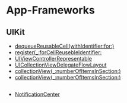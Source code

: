 # App-Frameworks

## UIKit 
* [dequeueReusableCell(withIdentifier:for:)](https://github.com/jiyoe/App-Frameworks/issues/1#issue-1920154808)
* [register(_:forCellReusebleIdentifier:](https://github.com/jiyoe/App-Frameworks/issues/7#issue-1920509912)
* [UIViewControllerRepresentable](https://github.com/jiyoe/App-Frameworks/issues/4#issue-1920507443)
* [UICollectionViewDelegateFlowLayout](https://github.com/jiyoe/App-Frameworks/issues/3#issue-1920507335)
* [collectionView(_:numberOfItemsInSection:)
](https://github.com/jiyoe/App-Frameworks/issues/6#issue-1920509806)
* [collectionView(_:numberOfItemsInSection:)
](https://github.com/jiyoe/App-Frameworks/issues/6#issue-1920509806)



## 
* [NotificationCenter](https://github.com/jiyoe/App-Frameworks/issues/8#issue-1920510014)
